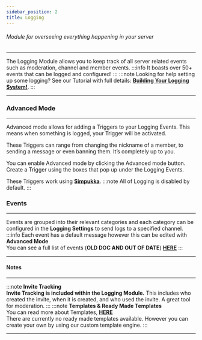 ```yaml
---
sidebar_position: 2
title: Logging
---
```

###### Module for overseeing everything happening in your server
***
The Logging Module allows you to keep track of all server related events such as moderation, channel and member events.
:::info
It boasts over 50+ events that can be logged and configured!
:::
:::note
Looking for help setting up some logging? See our Tutorial with full details: **[Building Your Logging System!](https://monni-docs-f7dj.onrender.com/guides/building-your-logging-system)**.
:::
***
### Advanced Mode
***
Advanced mode allows for adding a Triggers to your Logging Events. This means when something is logged, your Trigger will be activated.

These Triggers can range from changing the nickname of a member, to sending a message or even banning them. It’s completely up to you.

You can enable Advanced mode by clicking the Advanced mode button. Create a Trigger using the boxes that pop up under the Logging Events.

These Triggers work using [**Simpukka**](https://monni-docs-f7dj.onrender.com/simpukka/).
:::note
All of Logging is disabled by default.
:::
### Events
***
Events are grouped into their relevant categories and each category can be configured in the **Logging Settings** to send logs to a specified channel.
:::info
Each event has a default message however this can be edited with **Advanced Mode**  
You can see a full list of events (**OLD DOC AND OUT OF DATE**) [**HERE**](https://docs.monni.fyi/modules/logging/logging_events)
:::
***
#### Notes
---
:::note
**Invite Tracking**  
**Invite Tracking is included within the Logging Module.** This includes who created the invite, when it is created, and who used the invite. A great tool for moderation.
:::
:::note
**Templates & Ready Made Templates**  
You can read more about Templates, [**HERE**](https://monni-docs-f7dj.onrender.com/simpukka/)  
There are currently no ready made templates available. However you can create your own by using our custom template engine.
:::
***
